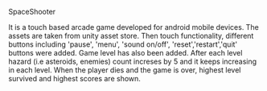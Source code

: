SpaceShooter

It is a touch based arcade game developed for android mobile devices. The assets are taken from unity asset store. Then touch functionality, different buttons including 'pause', 'menu', 'sound on/off', 'reset','restart','quit' buttons were added. 
Game level has also been added. After each level hazard (i.e asteroids, enemies) count increses by 5 and it keeps increasing in each level. 
When the player dies and the game is over, highest level survived and highest scores are shown. 
